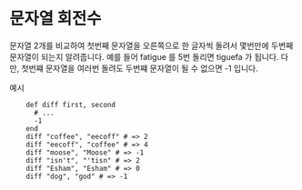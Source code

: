 문자열 회전수
===========

문자열 2개를 비교하여 첫번째 문자열을 오른쪽으로 한 글자씩 돌려서 몇번만에 두번째 문자열이 되는지 알려줍니다.
예를 들어 fatigue 를 5번 돌리면 tiguefa 가 됩니다. 
다만, 첫번쨰 문자열을 여러번 돌려도 두번쨰 문자열이 될 수 없으면 -1 입니다.

예시
````
    def diff first, second
      # ...
      -1
    end
    diff "coffee", "eecoff" # => 2
    diff "eecoff", "coffee" # => 4
    diff "moose", "Moose" # => -1
    diff "isn't", "'tisn" # => 2
    diff "Esham", "Esham" # => 0
    diff "dog", "god" # => -1
````
